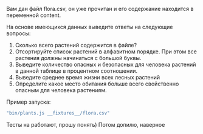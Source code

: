 Вам дан файл flora.csv, он уже прочитан и его содержание находится в переменной content.

На основе имеющихся данных выведите ответы на следующие вопросы:

1. Сколько всего растений содержится в файле?
2. Отсортируйте список растений в алфавитном порядке. При этом все растения должны начинаться с большой буквы.
3. Выведите количество опасных и безопасных для человека растений в данной таблице в процентном соотношении.
4. Выведите среднее время жизни всех лесных растений
5. Определите какое место обитания больше всего свойственно опасным для человека растениям.

Пример запуска:
```bash
"bin/plants.js __fixtures__/flora.csv"
```

Тесты на работают, прошу понять) Потом допилю, наверное
